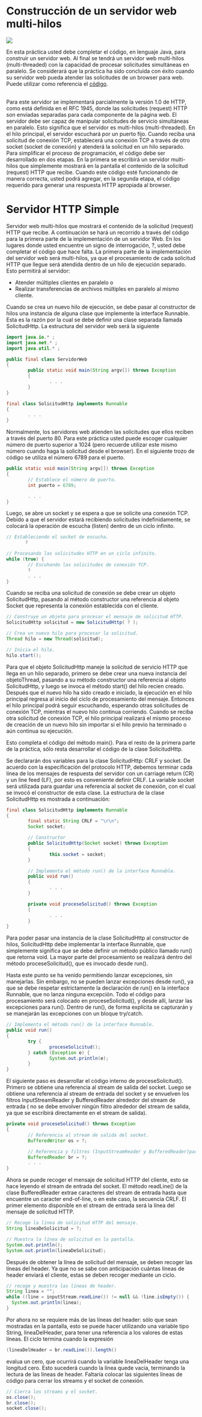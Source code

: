# Construcción de un servidor web multi-hilos

<img src="https://raw.githubusercontent.com/Domiciano/Compunet2-251/refs/heads/main/image1.png">


En esta práctica usted debe completar el código, en lenguaje Java, para construir un servidor web. Al final se tendrá un servidor web multi-hilos (multi-threaded) con la capacidad de procesar solicitudes simultáneas en paralelo. Se considerará que la práctica ha sido concluida con éxito cuando su servidor web pueda atender las solicitudes de un browser para web. Puede utilizar como referencia el <a href="https://github.com/Domiciano/Compunet2-251/blob/main/Notas%20de%20clase/S1/example.md">código</a>.

<br>
Para este servidor se implementará parcialmente la versión 1.0 de HTTP, como está definida en el RFC 1945, donde las solicitudes (request) HTTP son enviadas separadas para cada componente de la página web. El servidor debe ser capaz de manipular solicitudes de servicio simultáneas en paralelo. Esto significa que el servidor es multi-hilos (multi-threaded). En el hilo principal, el servidor escuchará por un puerto fijo. Cuando reciba una solicitud de conexión TCP, establecerá una conexión TCP a través de otro socket (socket de conexión) y atenderá la solicitud en un hilo separado. Para simplificar el proceso de programación, el código debe ser desarrollado en dos etapas. En la primera se escribirá un servidor multi-hilos que simplemente mostrará en la pantalla el contenido de la solicitud (request) HTTP que recibe. Cuando este código esté funcionando de manera correcta, usted podrá agregar, en la segunda etapa, el código requerido para generar una respuesta HTTP apropiada al browser.

# Servidor HTTP Simple

Servidor web multi-hilos que mostrará el contenido de la solicitud (request) HTTP que recibe. A continuación se hará un recorrido a través del código para la primera parte de la  implementación de un servidor Web. En los lugares donde usted encuentre un signo de interrogación, ?, usted debe completar el código que hace falta.
La primera parte de la implementación del servidor web será multi-hilos, ya que el procesamiento de cada solicitud HTTP que llegue será atendida dentro de un hilo de ejecución separado. Esto permitirá al servidor:

- Atender múltiples clientes en paralelo o
- Realizar transferencias de archivos múltiples en paralelo al mismo cliente.
  
Cuando se crea un nuevo hilo de ejecución, se debe pasar al constructor de hilos una instancia de alguna clase que implemente la interface Runnable. Esta es la razón por la cual se debe definir una clase separada llamada SolicitudHttp. La estructura del servidor web será la siguiente

```java
import java.io.* ;
import java.net.* ;
import java.util.* ;

public final class ServidorWeb
{
        public static void main(String argv[]) throws Exception
        {
                . . .
        }
}

final class SolicitudHttp implements Runnable
{
        . . .
}
```

Normalmente, los servidores web atienden las solicitudes que ellos reciben a través del puerto 80. Para este práctica usted puede escoger cualquier número de puerto superior a 1024 (pero recuerde utilizar este mismo número cuando haga la solicitud desde el browser). En el siguiente trozo de código se utiliza el número 6789 para el puerto.

```java
public static void main(String argv[]) throws Exception
{
        // Establece el número de puerto.
        int puerto = 6789;

        . . .
}
```
Luego, se abre un socket y se espera a que se solicite una conexión TCP. Debido a que el servidor estará recibiendo solicitudes indefinidamente, se colocará la operación de escucha (listen) dentro de un ciclo infinito. 

```java
// Estableciendo el socket de escucha.
       ?

// Procesando las solicitudes HTTP en un ciclo infinito.
while (true) {
        // Escuhando las solicitudes de conexión TCP.
        ?
        . . .
}
```
Cuando se reciba una solicitud de conexión se debe crear un objeto SolicitudHttp, pasando al método constructor una referencia al objeto Socket que representa la conexión establecida con el cliente.
```java
// Construye un objeto para procesar el mensaje de solicitud HTTP.
SolicitudHttp solicitud = new SolicitudHttp( ? );

// Crea un nuevo hilo para procesar la solicitud.
Thread hilo = new Thread(solicitud);

// Inicia el hilo.
hilo.start();
```

Para que el objeto SolicitudHttp maneje la solicitud de servicio HTTP que llega en un hilo separado, primero se debe crear una nueva instancia del objetoThread, pasando a su método constructor una referencia al objeto SolicitudHttp, y luego se invoca el método start() del hilo recien creado.
Después que el nuevo hilo ha sido creado e iniciado, la ejecución en el hilo principal regresa al inicio del ciclo de procesamiento del mensaje. Entonces el hilo principal podrá seguir escuchando, esperando otras solicitudes de conexión TCP, mientras el nuevo hilo continua corriendo. Cuando se reciba otra solicitud de conexión TCP, el hilo principal realizará el mismo proceso de creación de un nuevo hilo sin importar si el hilo previo ha terminado o aún continua su ejecución.

Esto completa el código del método main(). Para el resto de la primera parte de la práctica, sólo resta desarrollar el código de la clase SolicitudHttp.

Se declararán dos variables para la clase SolicitudHttp: CRLF y socket. De acuerdo con la especificación del protocolo HTTP, debemos terminar cada línea de los mensajes de respuesta del servidor con un carriage return (CR) y un line feed (LF), por esto es conveniente definir CRLF. La variable socket será utilizada para guardar una referencia al socket de conexión, con el cual se invocó el constructor de esta clase. La estructura de la clase SolicitudHttp es mostrada a continuación:

```java
final class SolicitudHttp implements Runnable
{
        final static String CRLF = "\r\n";
        Socket socket;

        // Constructor
        public SolicitudHttp(Socket socket) throws Exception 
        {
                this.socket = socket;
        }

        // Implementa el método run() de la interface Runnable.
        public void run()
        {
                . . .
        }

        private void proceseSolicitud() throws Exception
        {
                . . .
        }
}
```

Para poder pasar una instancia de la clase SolicitudHttp al constructor de hilos, SolicitudHttp debe implementar la interface Runnable, que simplemente significa que se debe definir un método público llamado run() que retorna void. La mayor parte del procesamiento se realizará dentro del método proceseSolicitud(), que es invocado desde run().

Hasta este punto se ha venido permitiendo lanzar excepciones, sin manejarlas. Sin embargo, no se pueden lanzar excepciones desde run(), ya que se debe respetar estrictamente la declaración de run() en la interface Runnable, que no lanza ninguna excepción. Todo el código para procesamiento será colocado en proceseSolicitud(), y desde allí, lanzar las excepciones para run(). Dentro de run(), de forma explícita se capturarán y se manejarán las excepciones con un bloque try/catch.

```java
// Implementa el método run() de la interface Runnable.
public void run()
{
        try {
                proceseSolicitud();
        } catch (Exception e) {
                System.out.println(e);
        }
}
```

El siguiente paso es desarrollar el código interno de proceseSolicitud(). Primero se obtiene una referencia al stream de salida del socket. Luego se obtiene una referencia al stream de entrada del socket y se envuelven los filtros InputStreamReader y BufferedReader alrededor del stream de entrada ( no se debe envolver ningún filtro alrededor del stream de salida, ya que se escribirá directamente en el stream de salida).

```java
private void proceseSolicitud() throws Exception
{
        // Referencia al stream de salida del socket.
        BufferedWriter os = ?;

        // Referencia y filtros (InputStreamReader y BufferedReader)para el stream de entrada.
        BufferedReader br = ?;
        . . .
}
```

Ahora se puede recoger el mensaje de solicitud HTTP del cliente, esto se hace leyendo el stream de entrada del socket. El método readLine() de la clase BufferedReader extrae caracteres del stream de entrada hasta que encuentre un caracter end-of-line, o en este caso, la secuencia CRLF.
El primer elemento disponible en el stream de entrada será la línea del mensaje de solicitud HTTP.

```java
// Recoge la línea de solicitud HTTP del mensaje.
String lineaDeSolicitud = ?;

// Muestra la línea de solicitud en la pantalla.
System.out.println();
System.out.println(lineaDeSolicitud);
```

Después de obtener la línea de solicitud del mensaje, se deben recoger las líneas del header. Ya que no se sabe con anticipación cuántas líneas de header enviará el cliente, estas se deben recoger mediante un ciclo.

```java
// recoge y muestra las líneas de header.
String linea = "";
while ((line = inputStream.readLine()) != null && !line.isEmpty()) {
  System.out.println(linea);
}
```

Por ahora no se requiere más de las líneas del header: sólo que sean mostradas en la pantalla, esto se puede hacer utilizando una variable tipo String, lineaDelHeader, para tener una referencia a los valores de estas líneas. El ciclo termina cuando la expresión

```java
(lineaDelHeader = br.readLine()).length()
```

evalua un cero, que ocurrirá cuando la variable lineaDelHeader tenga una longitud cero. Esto sucederá cuando la línea quede vacia, terminando la lectura de las líneas de header. Faltaría colocar las siguientes líneas de código para cerrar los streams y el socket de conexión.

```java
// Cierra los streams y el socket.
os.close();
br.close();
socket.close();
```
